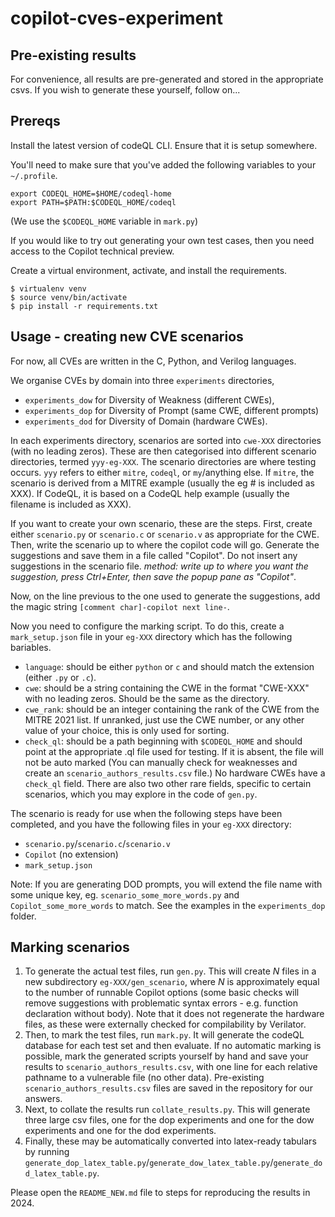 # copilot-cves-experiment

## Pre-existing results

For convenience, all results are pre-generated and stored in the appropriate csvs. If you wish to generate these yourself, follow on...

## Prereqs

Install the latest version of codeQL CLI. Ensure that it is setup somewhere.

You'll need to make sure that you've added the following variables to your `~/.profile`.
```
export CODEQL_HOME=$HOME/codeql-home
export PATH=$PATH:$CODEQL_HOME/codeql
```
(We use the `$CODEQL_HOME` variable in `mark.py`)

If you would like to try out generating your own test cases, then you need access to the Copilot technical preview.

Create a virtual environment, activate, and install the requirements.
```
$ virtualenv venv
$ source venv/bin/activate
$ pip install -r requirements.txt
```

## Usage - creating new CVE scenarios

For now, all CVEs are written in the C, Python, and Verilog languages.

We organise CVEs by domain into three `experiments` directories, 
* `experiments_dow` for Diversity of Weakness (different CWEs),
* `experiments_dop` for Diversity of Prompt (same CWE, different prompts)
* `experiments_dod` for Diversity of Domain (hardware CWEs).

In each experiments directory, scenarios are sorted into `cwe-XXX` directories (with no leading zeros).
These are then categorised into different scenario directories, termed `yyy-eg-XXX`. The scenario directories are where testing occurs. `yyy` refers to either `mitre`, `codeql`, or `my`/anything else.
If `mitre`, the scenario is derived from a MITRE example (usually the eg # is included as XXX). If CodeQL, it is based on a CodeQL help example (usually the filename is included as XXX).

If you want to create your own scenario, these are the steps. First, create either `scenario.py` or `scenario.c` or `scenario.v` as appropriate for the CWE. Then, write the scenario up to where the copilot code will go. Generate the suggestions and save them in a file called "Copilot". Do not insert any suggestions in the scenario file.
_method: write up to where you want the suggestion, press Ctrl+Enter, then save the popup pane as "Copilot"_.

Now, on the line previous to the one used to generate the suggestions, add the magic string `[comment char]-copilot next line-`.

Now you need to configure the marking script.
To do this, create a `mark_setup.json` file in your `eg-XXX` directory which has the following bariables. 
* `language`: should be either `python` or `c` and should match the extension (either `.py` or `.c`).
* `cwe`: should be a string containing the CWE in the format "CWE-XXX" with no leading zeros. Should be the same as the directory.
* `cwe_rank`: should be an integer containing the rank of the CWE from the MITRE 2021 list. If unranked, just use the CWE number, or any other value of your choice, this is only used for sorting.
* `check_ql`: should be a path beginning with `$CODEQL_HOME` and should point at the appropriate .ql file used for testing. If it is absent, the file will not be auto marked (You can manually check for weaknesses and create an `scenario_authors_results.csv` file.) No hardware CWEs have a `check_ql` field. 
There are also two other rare fields, specific to certain scenarios, which you may explore in the code of `gen.py`.


The scenario is ready for use when the following steps have been completed, and you have the following files in your `eg-XXX` directory:
* `scenario.py`/`scenario.c`/`scenario.v`
* `Copilot` (no extension)
* `mark_setup.json`

Note: If you are generating DOD prompts, you will extend the file name with some unique key, eg. `scenario_some_more_words.py` and `Copilot_some_more_words` to match. See the examples in the `experiments_dop` folder.

## Marking scenarios

1. To generate the actual test files, run `gen.py`. This will create _N_ files in a new subdirectory `eg-XXX/gen_scenario`, where _N_ is approximately equal to the number of runnable Copilot options (some basic checks will remove suggestions with problematic syntax errors - e.g. function declaration without body). Note that it does not regenerate the hardware files, as these were externally checked for compilability by Verilator.
2. Then, to mark the test files, run `mark.py`. It will generate the codeQL database for each test set and then evaluate. If no automatic marking is possible, mark the generated scripts yourself by hand and save your results to `scenario_authors_results.csv`, with one line for each relative pathname to a vulnerable file (no other data). Pre-existing `scenario_authors_results.csv` files are saved in the repository for our answers.
3. Next, to collate the results run `collate_results.py`. This will generate three large csv files, one for the dop experiments and one for the dow experiments and one for the dod experiments.
4. Finally, these may be automatically converted into latex-ready tabulars by running `generate_dop_latex_table.py`/`generate_dow_latex_table.py`/`generate_dod_latex_table.py`.

Please open the `README_NEW.md` file to steps for reproducing the results in 2024.